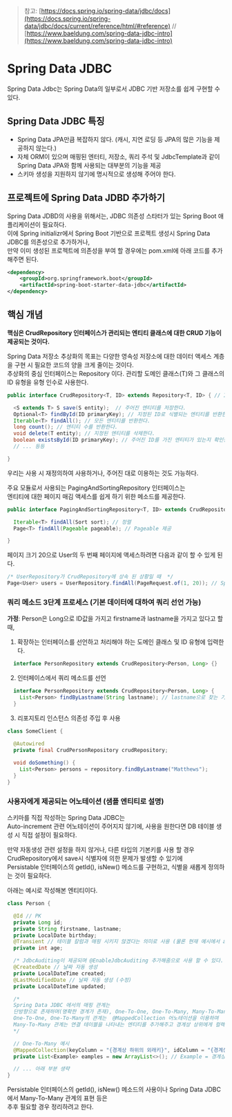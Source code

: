 > 참고: [https://docs.spring.io/spring-data/jdbc/docs](https://docs.spring.io/spring-data/jdbc/docs/current/reference/html/#reference) // [https://www.baeldung.com/spring-data-jdbc-intro](https://www.baeldung.com/spring-data-jdbc-intro)
# Spring Data JDBC

Spring Data Jdbc는 Spring Data의 일부로서 JDBC 기반 저장소를 쉽게 구현할 수 있다.

## Spring Data JDBC 특징

+ Spring Data JPA만큼 복잡하지 않다. (캐시, 지연 로딩 등 JPA의 많은 기능을 제공하지 않는다.)
+ 자체 ORM이 있으며 매핑된 엔터티, 저장소, 쿼리 주석 및 JdbcTemplate과 같이 Spring Data JPA와 함께 사용되는 대부분의 기능을 제공
+ 스키마 생성을 지원하지 않기에 명시적으로 생성해 주어야 한다.

## 프로젝트에 Spring Data JDBD 추가하기

Spring Data JDBD의 사용을 위해서는, JDBC 의존성 스타터가 있는 Spring Boot 애플리케이션이 필요하다. <br>
이에 Spring initializr에서 Spring Boot 기반으로 프로젝트 생성시 Spring Data JDBC를 의존성으로 추가하거나, <br>
만약 이미 생성된 프로젝트에 의존성을 부여 할 경우에는 pom.xml에 아래 코드를 추가해주면 된다.

```xml
<dependency> 
    <groupId>org.springframework.boot</groupId> 
    <artifactId>spring-boot-starter-data-jdbc</artifactId>
</dependency> 
```

## 핵심 개념

**핵심은 CrudRepository 인터페이스가 관리되는 엔티티 클래스에 대한 CRUD 기능이 제공되는 것이다.** <br>

Spring Data 저장소 추상화의 목표는 다양한 영속성 저장소에 대한 데이터 액세스 계층을 구현 시 필요한 코드의 양을 크게 줄이는 것이다. <br>
추상화의 중심 인터페이스는 Repository 이다. 관리할 도메인 클래스(T)와 그 클래스의 ID 유형을 유형 인수로 사용한다.

```java
public interface CrudRepository<T, ID> extends Repository<T, ID> { // ID는 타입으로 (ex Long)

  <S extends T> S save(S entity);  // 주어진 엔티티를 저장한다.   
  Optional<T> findById(ID primaryKey); // 지정된 ID로 식별되는 엔티티를 반환한다.
  Iterable<T> findAll(); // 모든 엔티티를 반환한다.              
  long count(); // 엔티티 수를 반환한다.                       
  void delete(T entity); // 지정된 엔티티를 삭제한다.              
  boolean existsById(ID primaryKey); // 주어진 ID를 가진 엔티티가 있는지 확인한다.
  // ... 등등

}
```

우리는 사용 시 재정의하여 사용하거나, 주어진 대로 이용하는 것도 가능하다. <br>

주요 모듈로서 사용되는 PagingAndSortingRepository 인터페이스는 <br>
엔티티에 대한 페이지 매김 액세스를 쉽게 하기 위한 메소드를 제공한다.

```java
public interface PagingAndSortingRepository<T, ID> extends CrudRepository<T, ID> {

  Iterable<T> findAll(Sort sort); // 정렬
  Page<T> findAll(Pageable pageable); // Pageable 제공

}
```

페이지 크기 20으로 User의 두 번째 페이지에 액세스하려면 다음과 같이 할 수 있게 된다.

```java
/* UserRepository가 CrudRepository에 상속 된 상황일 때  */
Page<User> users = UserRepository.findAll(PageRequest.of(1, 20)); // Spring Data의 페이지 시작은 0 부터 이므로 두번째 페이지는 1이다.
```

### 쿼리 메소드 3단계 프로세스 (기본 데이터에 대하여 쿼리 선언 가능)

**가정**: Person은 Long으로 ID값을 가지고 firstname과 lastname을 가지고 있다고 할 때,

1. 확장하는 인터페이스를 선언하고 처리해야 하는 도메인 클래스 및 ID 유형에 입력한다.

```java
  interface PersonRepository extends CrudRepository<Person, Long> {}
```

2. 인터페이스에서 쿼리 메소드를 선언

```java
  interface PersonRepository extends CrudRepository<Person, Long> {
    List<Person> findByLastname(String lastname); // lastname으로 찾는 기능 추가
  }
```

3. 리포지토리 인스턴스 의존성 주입 후 사용

```java
class SomeClient {

  @Autowired
  private final CrudPersonRepository crudRepository;
  
  void doSomething() {
    List<Person> persons = repository.findByLastname("Matthews");
  }
}
```

### 사용자에게 제공되는 어노테이션 (샘플 엔티티로 설명)

스키마를 직접 작성하는 Spring Data JDBC는 <br>
Auto-increment 관련 어노테이션이 주어지지 않기에, 사용을 원한다면 DB 테이블 생성 시 직접 설정이 필요하다. <br>

만약 자동생성 관련 설정을 하지 않거나, 다른 타입의 기본키를 사용 할 경우 <br>
CrudRepository에서 save시 식별자에 의한 문제가 발생할 수 있기에 <br>
Persistable 인터페이스의 getId(), isNew() 메소드를 구현하고, 식별을 새롭게 정의하는 것이 필요하다. 

아래는 예시로 작성해본 엔티티이다. 
```java
class Person {

  @Id // PK  
  private Long id;                                                
  private String firstname, lastname;                                 
  private LocalDate birthday;
  @Transient // 테이블 칼럼과 매핑 시키지 않겠다는 의미로 사용 (물론 현재 예시에서 age가 필요 없다는 것은 아님)
  private int age;

  /* JdbcAuditing이 제공되며 @EnableJdbcAuditing 추가해줌으로 사용 할 수 있다. */
  @CreatedDate // 날짜 자동 생성
  private LocalDateTime created;
  @LastModifiedDate // 날짜 자동 생성 (수정)
  private LocalDateTime updated;                                                    

  /* 
  Spring Data JDBC 에서의 매핑 관계는 
  단방향으로 존재하며(명확한 경계가 존재), One-To-One, One-To-Many, Many-To-Many만 표현 가능하다.
  One-To-One, One-To-Many의 관계는  @MappedCollection 어노테이션을 이용하며
  Many-To-Many 관계는 연결 테이블을 나타내는 엔티티를 추가해주고 경계상 상위에게 컬렉션으로 하위를 표현해주면 된다.
  */

  // One-To-Many 예시 
  @MappedCollection(keyColumn = "{경계상 하위의 외래키}", idColumn = "{경계상 하위의 ID}")
  private List<Example> eamples = new ArrayList<>(); // Example = 경계상 하위의 엔티티명을 넣어준다.

  // ... 아래 부분 생략
}
```

Persistable 인터페이스의 getId(), isNew() 메소드의 사용이나 Spring Data JDBC에서 Many-To-Many 관계의 표현 등은 <br>
추후 필요할 경우 정리하려고 한다.
